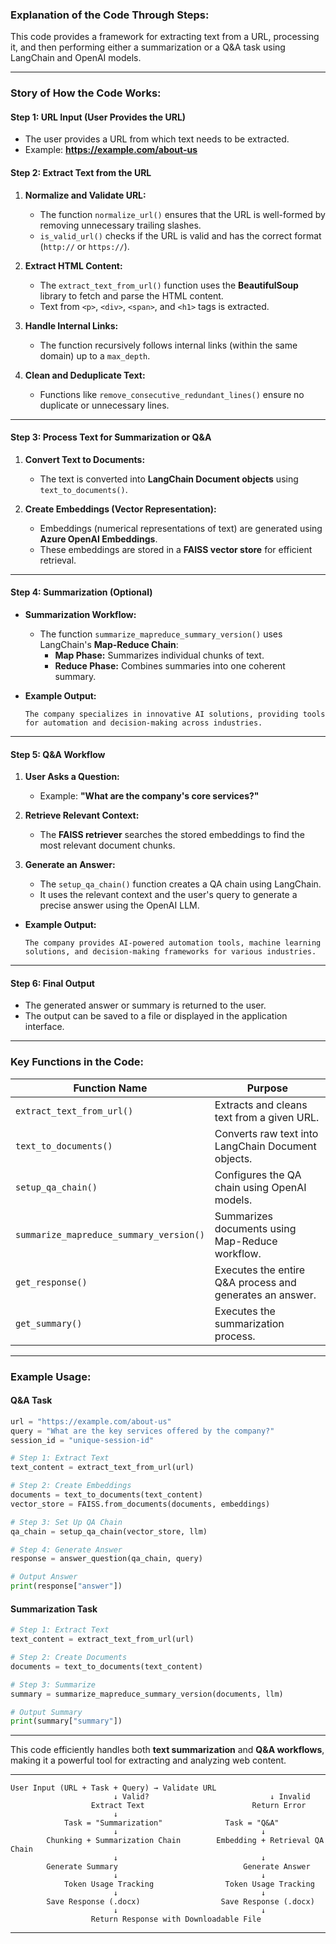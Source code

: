 ### **Explanation of the Code Through Steps:**

This code provides a framework for extracting text from a URL, processing it, and then performing either a summarization or a Q&A task using LangChain and OpenAI models.

---

### **Story of How the Code Works:**

#### **Step 1: URL Input (User Provides the URL)**

- The user provides a URL from which text needs to be extracted.
- Example: **https://example.com/about-us**

#### **Step 2: Extract Text from the URL**

1. **Normalize and Validate URL:**
   - The function `normalize_url()` ensures that the URL is well-formed by removing unnecessary trailing slashes.
   - `is_valid_url()` checks if the URL is valid and has the correct format (`http://` or `https://`).

2. **Extract HTML Content:**
   - The `extract_text_from_url()` function uses the **BeautifulSoup** library to fetch and parse the HTML content.
   - Text from `<p>`, `<div>`, `<span>`, and `<h1>` tags is extracted.

3. **Handle Internal Links:**
   - The function recursively follows internal links (within the same domain) up to a `max_depth`.

4. **Clean and Deduplicate Text:**
   - Functions like `remove_consecutive_redundant_lines()` ensure no duplicate or unnecessary lines.

---

#### **Step 3: Process Text for Summarization or Q&A**

1. **Convert Text to Documents:**
   - The text is converted into **LangChain Document objects** using `text_to_documents()`.

2. **Create Embeddings (Vector Representation):**
   - Embeddings (numerical representations of text) are generated using **Azure OpenAI Embeddings**.
   - These embeddings are stored in a **FAISS vector store** for efficient retrieval.

---

#### **Step 4: Summarization (Optional)**

- **Summarization Workflow:**
  - The function `summarize_mapreduce_summary_version()` uses LangChain's **Map-Reduce Chain**:
    - **Map Phase:** Summarizes individual chunks of text.
    - **Reduce Phase:** Combines summaries into one coherent summary.

- **Example Output:**
  ```
  The company specializes in innovative AI solutions, providing tools for automation and decision-making across industries.
  ```

---

#### **Step 5: Q&A Workflow**

1. **User Asks a Question:**
   - Example: **"What are the company's core services?"**

2. **Retrieve Relevant Context:**
   - The **FAISS retriever** searches the stored embeddings to find the most relevant document chunks.

3. **Generate an Answer:**
   - The `setup_qa_chain()` function creates a QA chain using LangChain.
   - It uses the relevant context and the user's query to generate a precise answer using the OpenAI LLM.

- **Example Output:**
  ```
  The company provides AI-powered automation tools, machine learning solutions, and decision-making frameworks for various industries.
  ```

---

#### **Step 6: Final Output**

- The generated answer or summary is returned to the user.
- The output can be saved to a file or displayed in the application interface.

---

### **Key Functions in the Code:**

| **Function Name**              | **Purpose**                                                 |
|--------------------------------|-------------------------------------------------------------|
| `extract_text_from_url()`      | Extracts and cleans text from a given URL.                  |
| `text_to_documents()`          | Converts raw text into LangChain Document objects.          |
| `setup_qa_chain()`             | Configures the QA chain using OpenAI models.                |
| `summarize_mapreduce_summary_version()` | Summarizes documents using Map-Reduce workflow.        |
| `get_response()`               | Executes the entire Q&A process and generates an answer.    |
| `get_summary()`                | Executes the summarization process.                        |

---

### **Example Usage:**

#### **Q&A Task**

```python
url = "https://example.com/about-us"
query = "What are the key services offered by the company?"
session_id = "unique-session-id"

# Step 1: Extract Text
text_content = extract_text_from_url(url)

# Step 2: Create Embeddings
documents = text_to_documents(text_content)
vector_store = FAISS.from_documents(documents, embeddings)

# Step 3: Set Up QA Chain
qa_chain = setup_qa_chain(vector_store, llm)

# Step 4: Generate Answer
response = answer_question(qa_chain, query)

# Output Answer
print(response["answer"])
```

#### **Summarization Task**

```python
# Step 1: Extract Text
text_content = extract_text_from_url(url)

# Step 2: Create Documents
documents = text_to_documents(text_content)

# Step 3: Summarize
summary = summarize_mapreduce_summary_version(documents, llm)

# Output Summary
print(summary["summary"])
```

---

This code efficiently handles both **text summarization** and **Q&A workflows**, making it a powerful tool for extracting and analyzing web content.

****
```
User Input (URL + Task + Query) → Validate URL
                       ↓ Valid?                           ↓ Invalid
                  Extract Text                        Return Error
                       ↓
            Task = "Summarization"              Task = "Q&A"
                       ↓                                ↓
        Chunking + Summarization Chain        Embedding + Retrieval QA Chain
                       ↓                                ↓
        Generate Summary                            Generate Answer
                       ↓                                ↓
            Token Usage Tracking                Token Usage Tracking
                       ↓                                ↓
        Save Response (.docx)                  Save Response (.docx)
                       ↓                                ↓
                  Return Response with Downloadable File

```


****



